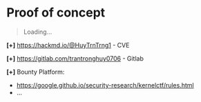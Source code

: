 # Proof of concept

>Loading...

__[+]__ https://hackmd.io/@HuyTrnTrng1 - CVE

__[+]__ https://gitlab.com/trantronghuy0706 - Gitlab

__[+]__ Bounty Platform:
- https://google.github.io/security-research/kernelctf/rules.html
- ...
